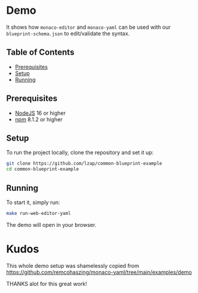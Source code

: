 # Demo

It shows how `monaco-editor` and `monaco-yaml` can be used with
our `blueprint-schema.json` to edit/validate the syntax.

## Table of Contents

- [Prerequisites](#prerequisites)
- [Setup](#setup)
- [Running](#running)

## Prerequisites

- [NodeJS](https://nodejs.org) 16 or higher
- [npm](https://github.com/npm/cli) 8.1.2 or higher

## Setup

To run the project locally, clone the repository and set it up:

```sh
git clone https://github.com/lzap/common-blueprint-example
cd common-blueprint-example
```

## Running

To start it, simply run:

```sh
make run-web-editor-yaml
```

The demo will open in your browser.

# Kudos
This whole demo setup was shamelessly copied
from https://github.com/remcohaszing/monaco-yaml/tree/main/examples/demo

THANKS alot for this great work!
